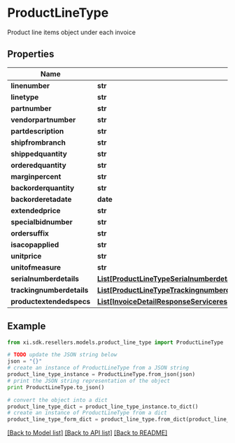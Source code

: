 # ProductLineType

Product line items object under each invoice

## Properties

Name | Type | Description | Notes
------------ | ------------- | ------------- | -------------
**linenumber** | **str** |  | [optional] 
**linetype** | **str** |  | [optional] 
**partnumber** | **str** |  | [optional] 
**vendorpartnumber** | **str** |  | [optional] 
**partdescription** | **str** |  | [optional] 
**shipfrombranch** | **str** |  | [optional] 
**shippedquantity** | **str** |  | [optional] 
**orderedquantity** | **str** |  | [optional] 
**marginpercent** | **str** |  | [optional] 
**backorderquantity** | **str** |  | [optional] 
**backorderetadate** | **date** |  | [optional] 
**extendedprice** | **str** |  | [optional] 
**specialbidnumber** | **str** |  | [optional] 
**ordersuffix** | **str** |  | [optional] 
**isacopapplied** | **str** |  | [optional] 
**unitprice** | **str** |  | [optional] 
**unitofmeasure** | **str** |  | [optional] 
**serialnumberdetails** | [**List[ProductLineTypeSerialnumberdetailsInner]**](ProductLineTypeSerialnumberdetailsInner.md) |  | [optional] 
**trackingnumberdetails** | [**List[ProductLineTypeTrackingnumberdetailsInner]**](ProductLineTypeTrackingnumberdetailsInner.md) |  | [optional] 
**productextendedspecs** | [**List[InvoiceDetailResponseServiceresponseInvoicedetailresponseExtendedspecsInner]**](InvoiceDetailResponseServiceresponseInvoicedetailresponseExtendedspecsInner.md) |  | [optional] 

## Example

```python
from xi.sdk.resellers.models.product_line_type import ProductLineType

# TODO update the JSON string below
json = "{}"
# create an instance of ProductLineType from a JSON string
product_line_type_instance = ProductLineType.from_json(json)
# print the JSON string representation of the object
print ProductLineType.to_json()

# convert the object into a dict
product_line_type_dict = product_line_type_instance.to_dict()
# create an instance of ProductLineType from a dict
product_line_type_form_dict = product_line_type.from_dict(product_line_type_dict)
```
[[Back to Model list]](../README.md#documentation-for-models) [[Back to API list]](../README.md#documentation-for-api-endpoints) [[Back to README]](../README.md)


